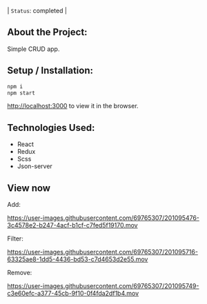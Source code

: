 | `Status`: completed |

## About the Project:

Simple CRUD app.

## Setup / Installation:

```jsx
npm i
npm start
```

[http://localhost:3000](http://localhost:3000) to view it in the browser.

## Technologies Used:

* React
* Redux
* Scss
* Json-server

## View now

Add:

https://user-images.githubusercontent.com/69765307/201095476-3c4578e2-b247-4acf-b1cf-c7fed5f19170.mov

Filter:

https://user-images.githubusercontent.com/69765307/201095716-63325ae8-1dd5-4436-bd53-c7d4653d2e55.mov

Remove:

https://user-images.githubusercontent.com/69765307/201095749-c3e60efc-a377-45cb-9f10-0f4fda2df1b4.mov




